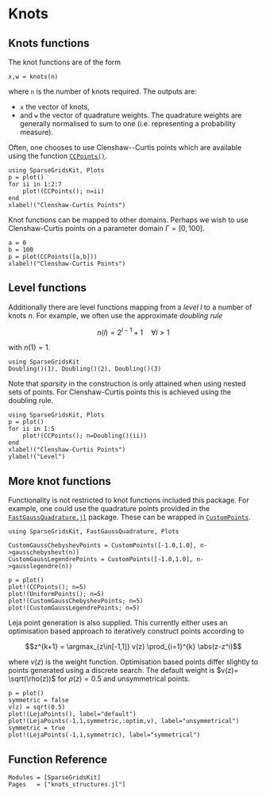# Knots
## Knots functions
The knot functions are of the form
```
x,w = knots(n)
```
where `n` is the number of knots required.
The outputs are:
- `x` the vector of knots,
- and `w` the vector of quadrature weights.
The quadrature weights are generally normalised to sum to one (i.e. representing a probability measure).

Often, one chooses to use Clenshaw--Curtis points which are available using the function [`CCPoints()`](@ref).
```@example cc
using SparseGridsKit, Plots
p = plot()
for ii in 1:2:7
    plot!(CCPoints(); n=ii)
end
xlabel!("Clenshaw-Curtis Points")
```

Knot functions can be mapped to other domains.
Perhaps we wish to use Clenshaw-Curtis points on a parameter domain $\Gamma=[0,100]$.
```@example cc
a = 0
b = 100
p = plot(CCPoints([a,b]))
xlabel!("Clenshaw-Curtis Points")
```

## Level functions
Additionally there are level functions mapping from a *level* $l$ to a number of knots $n$.
For example, we often use the approximate *doubling rule*
```math
n(l) = 2^{l-1} + 1 \quad \forall l > 1
```
with $n(1) = 1$.
```@example doubling
using SparseGridsKit
Doubling()(1), Doubling()(2), Doubling()(3)
```

Note that *sparsity* in the construction is only attained when using nested sets of points.
For Clenshaw-Curtis points this is achieved using the doubling rule.
```@example doubling
using SparseGridsKit, Plots
p = plot()
for ii in 1:5
    plot!(CCPoints(); n=Doubling()(ii))
end
xlabel!("Clenshaw-Curtis Points")
ylabel!("Level")
```

## More knot functions
Functionality is not restricted to knot functions included this package.
For example, one could use the quadrature points provided in the [`FastGaussQuadrature.jl`](https://github.com/JuliaApproximation/FastGaussQuadrature.jl) package.
These can be wrapped in [`CustomPoints`](@ref).
```@example
using SparseGridsKit, FastGaussQuadrature, Plots

CustomGaussChebyshevPoints = CustomPoints([-1.0,1.0], n->gausschebyshevt(n))
CustomGaussLegendrePoints = CustomPoints([-1.0,1.0], n->gausslegendre(n))

p = plot()
plot!(CCPoints(); n=5)
plot!(UniformPoints(); n=5)
plot!(CustomGaussChebyshevPoints; n=5)
plot!(CustomGaussLegendrePoints; n=5)
```

Leja point generation is also supplied.
This currently either uses an optimisation based approach to iteratively construct points according to
```math
z^{k+1} = \argmax_{z\in[-1,1]} v(z) \prod_{i=1}^{k} \abs(z-z^i)
```
where $v(z)$ is the weight function.
Optimisation based points differ slightly to points generated using a discrete search.
The default weight is $v(z)= \sqrt(\rho(z))$ for $\rho(z)=0.5$ and unsymmetrical points.
```@example
p = plot()
symmetric = false
v(z) = sqrt(0.5)
plot!(LejaPoints(), label="default")
plot!(LejaPoints(-1,1,symmetric,:optim,v), label="unsymmetrical")
symmetric = true
plot!(LejaPoints(-1,1,symmetric), label="symmetrical")
```

## Function Reference
```@autodocs
Modules = [SparseGridsKit]
Pages   = ["knots_structures.jl"]
```
